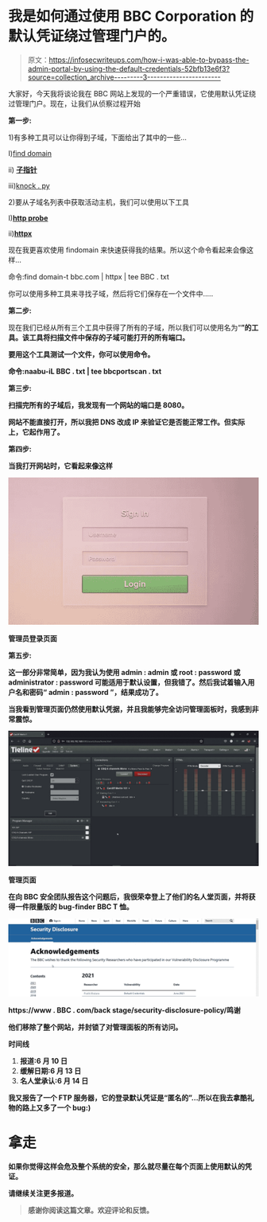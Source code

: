 # 我是如何通过使用 BBC Corporation 的默认凭证绕过管理门户的。

> 原文：<https://infosecwriteups.com/how-i-was-able-to-bypass-the-admin-portal-by-using-the-default-credentials-52bfb13e6f3?source=collection_archive---------3----------------------->

大家好，今天我将谈论我在 BBC 网站上发现的一个严重错误，它使用默认凭证绕过管理门户。现在，让我们从侦察过程开始

**第一步:**

1)有多种工具可以让你得到子域，下面给出了其中的一些…

I)[find domain](https://github.com/Findomain/Findomain)

ii) [**子指针**](https://github.com/projectdiscovery/subfinder)

iii)[knock . py](https://github.com/guelfoweb/knock)

2)要从子域名列表中获取活动主机，我们可以使用以下工具

I)[**http probe**](https://github.com/tomnomnom/httprobe)

ii)[**httpx**](https://github.com/projectdiscovery/httpx)

现在我更喜欢使用 findomain 来快速获得我的结果。所以这个命令看起来会像这样…

命令:find domain-t bbc.com | httpx | tee BBC . txt

你可以使用多种工具来寻找子域，然后将它们保存在一个文件中…..

**第二步:**

现在我们已经从所有三个工具中获得了所有的子域，所以我们可以使用名为“[](https://github.com/projectdiscovery/naabu)**”的工具。该工具将扫描文件中保存的子域可能打开的所有端口。**

**要用这个工具测试一个文件，你可以使用命令。**

**命令:naabu-iL BBC . txt | tee bbcportscan . txt**

****第三步:****

**扫描完所有的子域后，我发现有一个网站的端口是 8080。**

**网站不能直接打开，所以我把 DNS 改成 IP 来验证它是否能正常工作。但实际上，它起作用了。**

****第四步:****

**当我打开网站时，它看起来像这样**

**![](img/83bb2a01abb7866525f8daf7d51d8ce4.png)**

****管理员登录页面****

****第五步:****

**这一部分非常简单，因为我认为使用 admin : admin 或 root : password 或 administrator : password 可能适用于默认设置，但我错了。然后我试着输入用户名和密码“ **admin : password** ”，结果成功了。**

**当我看到管理页面仍然使用默认凭据，并且我能够完全访问管理面板时，我感到非常震惊。**

**![](img/63e52f423a6ccedec271f157672caeae.png)**

****管理页面****

**在向 BBC 安全团队报告这个问题后，我很荣幸登上了他们的名人堂页面，并将获得一件限量版的 bug-finder BBC T 恤。**

**![](img/6bca7da3e6df7fa0dda8f8d6efdb2630.png)**

****https://www . BBC . com/back stage/security-disclosure-policy/鸣谢****

**他们移除了整个网站，并封锁了对管理面板的所有访问。**

****时间线****

1.  **报道:6 月 10 日**
2.  **缓解日期:6 月 13 日**
3.  **名人堂承认:6 月 14 日**

**我又报告了一个 FTP 服务器，它的登录默认凭证是“匿名的”…所以在我去拿酷礼物的路上又多了一个 bug:)**

# **拿走**

**如果你觉得这样会危及整个系统的安全，那么就尽量在每个页面上使用默认的凭证。**

**请继续关注更多报道。**

> **感谢你阅读这篇文章。欢迎评论和反馈。**
